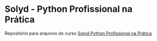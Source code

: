 # Solyd - Python Profissional na Prática
Repositório para arquivos do curso [Solyd Python Profissional na Prática](https://solyd.com.br/treinamentos/python-profissional-na-pratica)
